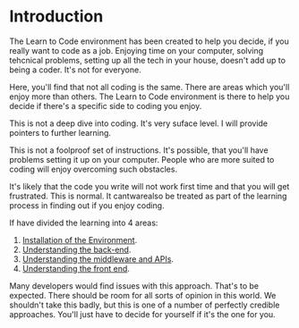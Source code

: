 # Introduction
The Learn to Code environment has been created to help you decide, if you really want to code as a job. Enjoying time on your computer, solving tehcnical problems, setting up all the tech in your house, doesn't add up to being a coder. It's not for everyone.

Here, you'll find that not all coding is the same. There are areas which you'll enjoy more than others. The Learn to Code environment is there to help you decide if there's a specific side to coding you enjoy.

This is not a deep dive into coding. It's very suface level. I will provide pointers to further learning.

This is not a foolproof set of instructions. It's possible, that you'll have problems setting it up on your computer. People who are more suited to coding will enjoy overcoming such obstacles.

It's likely that the code you write will not work first time and that you will get frustrated. This is normal. It cantwarealso be treated as part of the learning process in finding out if you enjoy coding.

If have divided the learning into 4 areas:
 1. [Installation of the Environment](./SOFTWARE-INSTALLATION.md).
 2. [Understanding the back-end](./FRONT-END.md).
 3. [Understanding the middleware and APIs](./MIDDLEWARE.md).
 3. [Understanding the front end](./FRONT-END.md).

Many developers would find issues with this approach. That's to be expected. There should be room for all sorts of opinion in this world. We shouldn't take this badly, but this is one of a number of perfectly credible approaches. You'll just have to decide for yourself if it's the one for you.